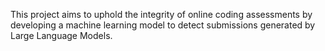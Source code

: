This project aims to uphold the integrity of online coding assessments by developing a machine learning model to detect submissions generated by Large Language Models.
